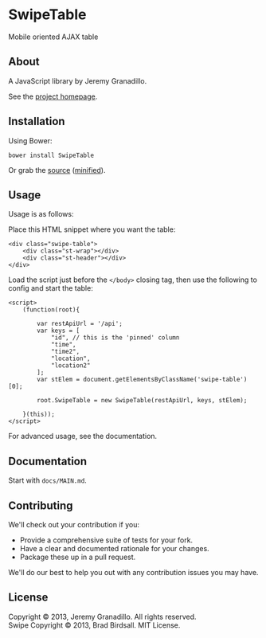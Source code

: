 # SwipeTable

Mobile oriented AJAX table

## About

A JavaScript library by Jeremy Granadillo.

See the [project homepage](http://swipetable.blind238.com).

## Installation

Using Bower:

    bower install SwipeTable

Or grab the [source](https://github.com/blind238/SwipeTable/dist/SwipeTable.js) ([minified](https://github.com/blind238/SwipeTable/dist/SwipeTable.min.js)).

## Usage

Usage is as follows:

Place this HTML snippet where you want the table:

    <div class="swipe-table">
        <div class="st-wrap"></div>
        <div class="st-header"></div>
    </div>

Load the script just before the `</body>` closing tag, then use the following to config and start the table:

    <script>
        (function(root){

            var restApiUrl = '/api';
            var keys = [
                "id", // this is the 'pinned' column
                "time",
                "time2",
                "location",
                "location2"
            ];
            var stElem = document.getElementsByClassName('swipe-table')[0];

            root.SwipeTable = new SwipeTable(restApiUrl, keys, stElem);

        }(this));
    </script>
For advanced usage, see the documentation.

## Documentation

Start with `docs/MAIN.md`.

## Contributing

We'll check out your contribution if you:

* Provide a comprehensive suite of tests for your fork.
* Have a clear and documented rationale for your changes.
* Package these up in a pull request.

We'll do our best to help you out with any contribution issues you may have.

## License

Copyright © 2013, Jeremy Granadillo. All rights reserved.  
Swipe Copyright © 2013, Brad Birdsall. MIT License.